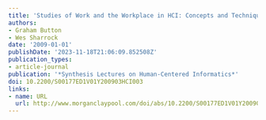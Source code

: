 ```yaml
---
title: 'Studies of Work and the Workplace in HCI: Concepts and Techniques'
authors:
- Graham Button
- Wes Sharrock
date: '2009-01-01'
publishDate: '2023-11-18T21:06:09.852508Z'
publication_types:
- article-journal
publication: '*Synthesis Lectures on Human-Centered Informatics*'
doi: 10.2200/S00177ED1V01Y200903HCI003
links:
- name: URL
  url: http://www.morganclaypool.com/doi/abs/10.2200/S00177ED1V01Y200903HCI003
---
```

